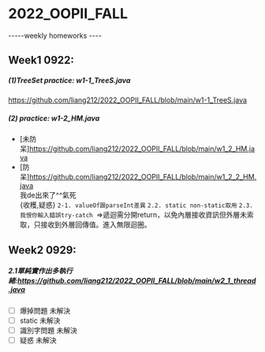 # 2022_OOPII_FALL
-----weekly homeworks ----
## Week1 0922:
##### (1)TreeSet practice:  w1-1_TreeS.java
https://github.com/liang212/2022_OOPII_FALL/blob/main/w1-1_TreeS.java
##### (2) practice:  w1-2_HM.java
* [未防呆]https://github.com/liang212/2022_OOPII_FALL/blob/main/w1_2_HM.java
* [防呆]https://github.com/liang212/2022_OOPII_FALL/blob/main/w1_2_2_HM.java  
    我de出來了^^氣死  
    {收穫,疑惑}
`2-1. valueOf跟parseInt差異`
`2.2. static non-static取用`
`2.3. 我恨你輸入錯誤try-catch `=>遞迴需分開return，以免內層接收資訊但外層未索取，只接收到外層回傳值。進入無限迴圈。

## Week2 0929:
##### 2.1單純實作出多執行緒:https://github.com/liang212/2022_OOPII_FALL/blob/main/w2_1_thread.java
- [ ] 爆掉問題 未解決
- [ ] static 未解決
- [ ] 識別字問題 未解決
- [ ] 疑惑 未解決
